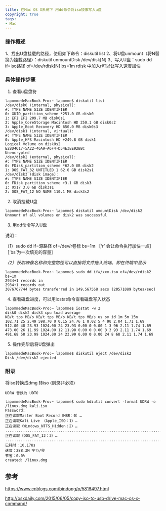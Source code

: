```yaml
---
title: 在Mac OS X系统下 用dd命令将iso镜像写入u盘
copyright: true
tags:
- Mac
---
```



### 操作概述

1、找出U盘挂载的路径，使用如下命令：diskutil list
2、将U盘unmount（将N替换为挂载路径）：diskutil unmountDisk /dev/disk[N]
3、写入U盘：sudo dd if=iso路径 of=/dev/rdisk[N] bs=1m  rdisk 中加入r可以让写入速度加快
<!--more-->
### 具体操作步骤

1. 查看u盘盘符

```Shell
lapommedeMacBook-Pro:~ lapomme$ diskutil list
/dev/disk0 (internal, physical):
#: TYPE NAME SIZE IDENTIFIER
0: GUID_partition_scheme *251.0 GB disk0
1: EFI EFI 209.7 MB disk0s1
2: Apple_CoreStorage Macintosh HD 250.1 GB disk0s2
3: Apple_Boot Recovery HD 650.0 MB disk0s3
/dev/disk1 (internal, virtual):
#: TYPE NAME SIZE IDENTIFIER
0: Apple_HFS Macintosh HD +249.8 GB disk1
Logical Volume on disk0s2
E2BD4617-5A22-46A9-A6F4-D54E3EE92BBC
Unencrypted
/dev/disk2 (external, physical):
#: TYPE NAME SIZE IDENTIFIER
0: FDisk_partition_scheme *62.0 GB disk2
1: DOS_FAT_32 UNTITLED 1 62.0 GB disk2s1
/dev/disk3 (disk image):
#: TYPE NAME SIZE IDENTIFIER
0: FDisk_partition_scheme +3.1 GB disk3
1: 0x17 3.0 GB disk3s1
2: DOS_FAT_12 NO NAME 110.1 MB disk3s2 
```



2. 取消挂载U盘

```shell
lapommedeMacBook-Pro:~ lapomme$ diskutil umountDisk /dev/disk2
Unmount of all volumes on disk2 was successful
```



3. 用dd命令写入U盘

说明：

（1）sudo dd if=源路径 of=/dev/r卷标 bs=1m ［‘r’ 会让命令执行加快一点］ ［‘bs’为一次填充的容量］

*（2）获取映像名称和完整路径可以直接将文件拖入终端，即在终端中显示*

```shell
lapommedeMacBook-Pro:~ lapomme$ sudo dd if=/xxx.iso of=/dev/rdisk2 bs=1m
2934+1 records in
2934+1 records out
3076767744 bytes transferred in 149.567568 secs (20571089 bytes/sec)
```



4. 查看磁盘进度，可以用iostat命令查看磁盘写入状态

``` shell
lapommedeMacBook-Pro:~ lapomme$ iostat -w 2
disk0 disk2 disk3 cpu load average
KB/t tps MB/s KB/t tps MB/s KB/t tps MB/s us sy id 1m 5m 15m
102.71 25 2.49 598.70 0 0.15 24.76 1 0.02 5 4 90 2.04 1.71 1.69
512.00 48 23.93 1024.00 24 23.93 0.00 0 0.00 1 3 96 2.11 1.74 1.69
473.00 26 11.99 1024.00 12 11.98 0.00 0 0.00 3 3 93 2.11 1.74 1.69
491.68 50 23.99 1024.00 24 23.99 0.00 0 0.00 24 8 68 2.11 1.74 1.69
```

 

5. 操作完毕后将U盘弹出

```shell
lapommedeMacBook-Pro:~ lapomme$ diskutil eject /dev/disk2
Disk /dev/disk2 ejected
```

### 附录

将iso转换成dmg 转iso (刻录非必须)

```
UDRW 替换为 UDTO
```

```shell
lapommedeMacBook-Pro:~ lapomme$ sudo hdiutil convert -format UDRW -o /linux.dmg kali.iso
Password:
正在读取Master Boot Record（MBR：0）…
正在读取Kali Live （Apple_ISO：1）…
正在读取（Windows_NTFS_Hidden：2）…
............................................................................
正在读取（DOS_FAT_12：3）…
..............................................................................
已耗时：10.178s
速度：288.3M 字节/秒
节省：0.0%
created: /linux.dmg
```

## 参考

https://www.cnblogs.com/bindong/p/5818497.html

http://osxdaily.com/2015/06/05/copy-iso-to-usb-drive-mac-os-x-command/
